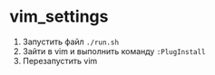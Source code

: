 # vim_settings
1. Запустить файл `./run.sh`
2. Зайти в vim и выполнить команду `:PlugInstall`
3. Перезапустить vim
